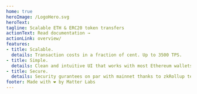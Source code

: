 ```yaml
---
home: true
heroImage: /LogoHero.svg
heroText:
tagline: Scalable ETH & ERC20 token transfers
actionText: Read documentation →
actionLink: overview/
features:
- title: Scalable.
  details: Transaction costs in a fraction of cent. Up to 3500 TPS.
- title: Simple.
  details: Clean and intuitive UI that works with most Ethereum wallets.
- title: Secure.
  details: Security gurantees on par with mainnet thanks to zkRollup technology.
footer: Made with ❤️ by Matter Labs
---
```

